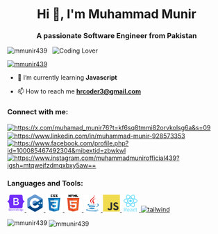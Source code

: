<h1 align="center">Hi 👋, I'm Muhammad Munir</h1>
<h3 align="center">A passionate Software Engineer from Pakistan</h3>
<img align="right" width=400 alt="Coding Lover" src="https://img.freepik.com/free-vector/hacker-operating-laptop-cartoon-icon-illustration-technology-icon-concept-isolated-flat-cartoon-style_138676-2387.jpg?w=360"
<p align="left"> <img src="https://komarev.com/ghpvc/?username=mmunir439&label=Profile%20views&color=0e75b6&style=flat" alt="mmunir439" /> </p>

<p align="left"> <a href="https://github.com/ryo-ma/github-profile-trophy"><img src="https://github-profile-trophy.vercel.app/?username=mmunir439" alt="mmunir439" /></a> </p>

- 🌱 I’m currently learning **Javascript**

- 📫 How to reach me **hrcoder3@gmail.com**

<h3 align="left">Connect with me:</h3>
<p align="left">
<a href="https://twitter.com/https://x.com/muhamad_munir76?t=kf6sq8tmmi82orvkolsg6a&s=09" target="blank"><img align="center" src="https://raw.githubusercontent.com/rahuldkjain/github-profile-readme-generator/master/src/images/icons/Social/twitter.svg" alt="https://x.com/muhamad_munir76?t=kf6sq8tmmi82orvkolsg6a&s=09" height="30" width="40" /></a>
<a href="https://linkedin.com/in/https://www.linkedin.com/in/muhammad-munir-928573353" target="blank"><img align="center" src="https://raw.githubusercontent.com/rahuldkjain/github-profile-readme-generator/master/src/images/icons/Social/linked-in-alt.svg" alt="https://www.linkedin.com/in/muhammad-munir-928573353" height="30" width="40" /></a>
<a href="https://fb.com/https://www.facebook.com/profile.php?id=100085467492304&mibextid=zbwkwl" target="blank"><img align="center" src="https://raw.githubusercontent.com/rahuldkjain/github-profile-readme-generator/master/src/images/icons/Social/facebook.svg" alt="https://www.facebook.com/profile.php?id=100085467492304&mibextid=zbwkwl" height="30" width="40" /></a>
<a href="https://instagram.com/https://www.instagram.com/muhammadmunirofficial439?igsh=mtqwejfzdmqxbxy5aw==" target="blank"><img align="center" src="https://raw.githubusercontent.com/rahuldkjain/github-profile-readme-generator/master/src/images/icons/Social/instagram.svg" alt="https://www.instagram.com/muhammadmunirofficial439?igsh=mtqwejfzdmqxbxy5aw==" height="30" width="40" /></a>
</p>

<h3 align="left">Languages and Tools:</h3>
<p align="left"> <a href="https://getbootstrap.com" target="_blank" rel="noreferrer"> <img src="https://raw.githubusercontent.com/devicons/devicon/master/icons/bootstrap/bootstrap-plain-wordmark.svg" alt="bootstrap" width="40" height="40"/> </a> <a href="https://www.w3schools.com/cpp/" target="_blank" rel="noreferrer"> <img src="https://raw.githubusercontent.com/devicons/devicon/master/icons/cplusplus/cplusplus-original.svg" alt="cplusplus" width="40" height="40"/> </a> <a href="https://www.w3schools.com/css/" target="_blank" rel="noreferrer"> <img src="https://raw.githubusercontent.com/devicons/devicon/master/icons/css3/css3-original-wordmark.svg" alt="css3" width="40" height="40"/> </a> <a href="https://www.w3.org/html/" target="_blank" rel="noreferrer"> <img src="https://raw.githubusercontent.com/devicons/devicon/master/icons/html5/html5-original-wordmark.svg" alt="html5" width="40" height="40"/> </a> <a href="https://www.java.com" target="_blank" rel="noreferrer"> <img src="https://raw.githubusercontent.com/devicons/devicon/master/icons/java/java-original.svg" alt="java" width="40" height="40"/> </a> <a href="https://developer.mozilla.org/en-US/docs/Web/JavaScript" target="_blank" rel="noreferrer"> <img src="https://raw.githubusercontent.com/devicons/devicon/master/icons/javascript/javascript-original.svg" alt="javascript" width="40" height="40"/> </a> <a href="https://reactjs.org/" target="_blank" rel="noreferrer"> <img src="https://raw.githubusercontent.com/devicons/devicon/master/icons/react/react-original-wordmark.svg" alt="react" width="40" height="40"/> </a> <a href="https://tailwindcss.com/" target="_blank" rel="noreferrer"> <img src="https://www.vectorlogo.zone/logos/tailwindcss/tailwindcss-icon.svg" alt="tailwind" width="40" height="40"/> </a> </p>

<p><img align="left" src="https://github-readme-stats.vercel.app/api/top-langs?username=mmunir439&show_icons=true&locale=en&layout=compact" alt="mmunir439" /></p>

<p>&nbsp;<img align="center" src="https://github-readme-stats.vercel.app/api?username=mmunir439&show_icons=true&locale=en" alt="mmunir439" /></p>
